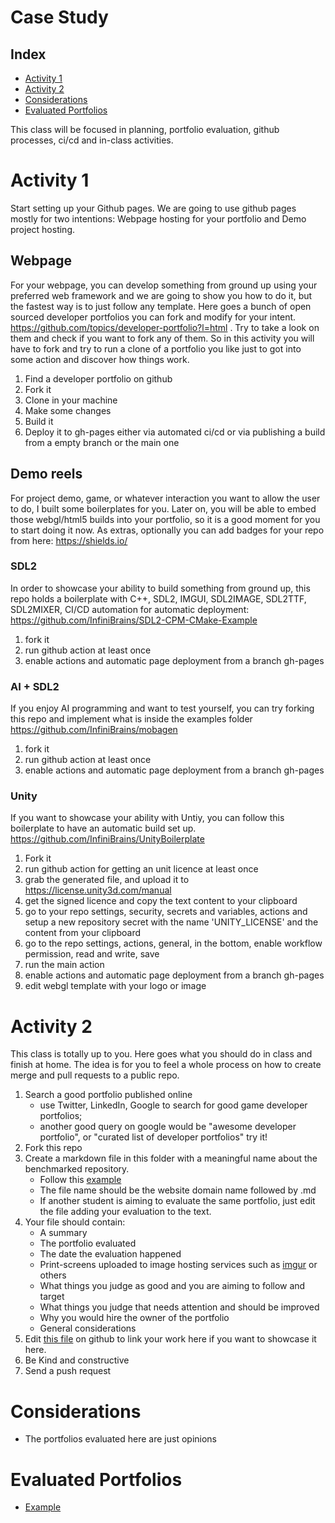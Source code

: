 # Case Study

## Index
- [Activity 1](#activity-1)
- [Activity 2](#activity-2)
- [Considerations](#considerations)
- [Evaluated Portfolios](#evaluated-portfolios)

This class will be focused in planning, portfolio evaluation, github processes, ci/cd and in-class activities.

# Activity 1

Start setting up your Github pages. We are going to use github pages mostly for two intentions: Webpage hosting for your portfolio and Demo project hosting.

## Webpage

For your webpage, you can develop something from ground up using your preferred web framework and we are going to show you how to do it, but the fastest way is to just follow any template. Here goes a bunch of open sourced developer portfolios you can fork and modify for your intent. https://github.com/topics/developer-portfolio?l=html . Try to take a look on them and check if you want to fork any of them. So in this activity you will have to fork and try to run a clone of a portfolio you like just to got into some action and discover how things work.

1. Find a developer portfolio on github
2. Fork it
3. Clone in your machine
4. Make some changes
5. Build it
6. Deploy it to gh-pages either via automated ci/cd or via publishing a build from a empty branch or the main one

## Demo reels
For project demo, game, or whatever interaction you want to allow the user to do, I built some boilerplates for you. Later on, you will be able to embed those webgl/html5 builds into your portfolio, so it is a good moment for you to start doing it now. As extras, optionally you can add badges for your repo from here: https://shields.io/

### SDL2

In order to showcase your ability to build something from ground up, this repo holds a boilerplate with C++, SDL2, IMGUI, SDL2IMAGE, SDL2TTF, SDL2MIXER, CI/CD automation for automatic deployment: https://github.com/InfiniBrains/SDL2-CPM-CMake-Example

1. fork it
2. run github action at least once
3. enable actions and automatic page deployment from a branch gh-pages

### AI + SDL2
If you enjoy AI programming and want to test yourself, you can try forking this repo and implement what is inside the examples folder https://github.com/InfiniBrains/mobagen 

1. fork it
2. run github action at least once
3. enable actions and automatic page deployment from a branch gh-pages

### Unity
If you want to showcase your ability with Untiy, you can follow this boilerplate to have an automatic build set up. https://github.com/InfiniBrains/UnityBoilerplate

1. Fork it 
2. run github action for getting an unit licence at least once
3. grab the generated file, and upload it to https://license.unity3d.com/manual
4. get the signed licence and copy the text content to your clipboard 
5. go to your repo settings, security, secrets and variables, actions and setup a new repository secret with the name 'UNITY_LICENSE' and the content from your clipboard
6. go to the repo settings, actions, general, in the bottom, enable workflow permission, read and write, save
7. run the main action
8. enable actions and automatic page deployment from a branch gh-pages
9. edit webgl template with your logo or image

# Activity 2
This class is totally up to you. Here goes what you should do in class and finish at home. The idea is for you to feel a whole process on how to create merge and pull requests to a public repo.

1. Search a good portfolio published online
   - use Twitter, LinkedIn, Google to search for good game developer portfolios;
   - another good query on google would be "awesome developer portfolio", or "curated list of developer portfolios" try it!
2. Fork this repo
3. Create a markdown file in this folder with a meaningful name about the benchmarked repository.
   - Follow this [example](example.com.md)
   - The file name should be the website domain name followed by .md
   - If another student is aiming to evaluate the same portfolio, just edit the file adding your evaluation to the text.
4. Your file should contain:
   - A summary
   - The portfolio evaluated
   - The date the evaluation happened
   - Print-screens uploaded to image hosting services such as [imgur](https://imgur.com/) or others
   - What things you judge as good and you are aiming to follow and target
   - What things you judge that needs attention and should be improved
   - Why you would hire the owner of the portfolio
   - General considerations
5. Edit [this file](README.md) on github to link your work here if you want to showcase it here.
6. Be Kind and constructive
7. Send a push request

# Considerations
- The portfolios evaluated here are just opinions

# Evaluated Portfolios
- [Example](example.com.md)
